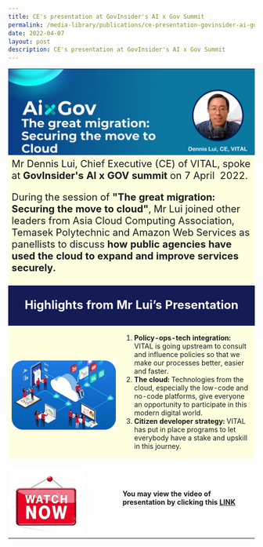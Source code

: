 ```yaml
---
title: CE's presentation at GovInsider's AI x Gov Summit
permalink: /media-library/publications/ce-presentation-govinsider-ai-gov-summit
date: 2022-04-07
layout: post
description: CE's presentation at GovInsider's AI x Gov Summit
---
```

<table class="center" style="padding:0px;border:0;">
<tr>
	<td colspan = "2" width="100%" style="padding:0px;border:0;">
<img src="/images/Media/AiXGovHeader.png"  /> 
	</td>
	</tr>
<tr style="background-color:#FFFFE0;">
	<td colspan = "2">
		<div style="font-size:20px">Mr Dennis Lui, Chief Executive (CE) of VITAL, spoke at <b>GovInsider's AI x GOV summit</b> on 7 April  2022.

During the session of <b>"The great migration: Securing the move to cloud"</b>, Mr Lui joined other leaders from Asia Cloud Computing Association, Temasek Polytechnic and Amazon Web Services as panellists to discuss <b>how public agencies have used the cloud to expand and improve services securely.</b>
		</div>
		<tr style="background-color:#151B54;">
	<td colspan = "2">
		<p style="color:#FFFFFF;text-align:center;font-size:24px"><b>Highlights from Mr Lui’s Presentation</b></p>
			</td>
			</tr>
		<tr style="background-color:#FFFFE0;">
			<td width="45%" style="text-align:center;"><br><img src="/images/Media/AiXGovImage1.png" /></td>
<td>
	<div><ol type="1"><li><b>Policy-ops-tech integration:</b> VITAL is going upstream to consult and influence policies so that we make our processes better, easier and faster.</li> 
		<li><b>The cloud:</b> Technologies from the cloud, especially the low-code and no-code platforms, give everyone an opportunity to participate in this modern digital world. </li>
		<li><b>Citizen developer strategy:</b> VITAL has put in place programs to let everybody have a stake and upskill in this journey.</li>
		</div>
</td>
		</tr>
		<tr>
			<td style="padding:0px;border:0;height:10%;width:10%"><br><img src="/images/Media/AiXGovImage2.png" /></td>
			<td>   
<div><b>You may view the video of presentation by clicking this <a href="/media-library/videos/ce-presentation-govinsider-ai-gov-summit">LINK
	</a></div></b></td></tr></table>
